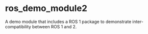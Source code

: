 # ros_demo_module2
A demo module that includes a ROS 1 package to demonstrate inter-compatibility between ROS 1 and 2.
